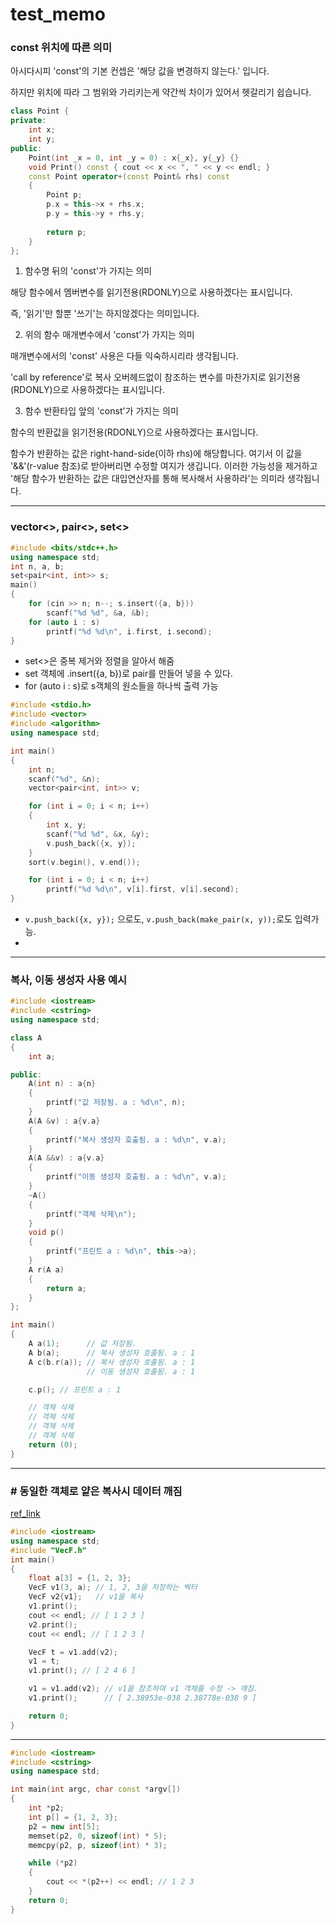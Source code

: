 # **test_memo**


### const 위치에 따른 의미

아시다시피 'const'의 기본 컨셉은 '해당 값을 변경하지 않는다.' 입니다.

하지만 위치에 따라 그 범위와 가리키는게 약간씩 차이가 있어서 헷갈리기 쉽습니다.
 
```cpp
class Point {
private:
    int x;
    int y;
public:
    Point(int _x = 0, int _y = 0) : x{_x}, y{_y} {}
    void Print() const { cout << x << ", " << y << endl; }
    const Point operator+(const Point& rhs) const
    {
    	Point p;
        p.x = this->x + rhs.x;
        p.y = this->y + rhs.y;
        
        return p;
    }	
};
```

1. 함수명 뒤의 'const'가 가지는 의미

해당 함수에서 멤버변수를 읽기전용(RDONLY)으로 사용하겠다는 표시입니다.

즉, '읽기'만 할뿐 '쓰기'는 하지않겠다는 의미입니다.
 
2. 위의 함수 매개변수에서 'const'가 가지는 의미

매개변수에서의 'const' 사용은 다들 익숙하시리라 생각됩니다. 

'call by reference'로 복사 오버헤드없이 참조하는 변수를 마찬가지로 읽기전용(RDONLY)으로 사용하겠다는 표시입니다.

3. 함수 반환타입 앞의 'const'가 가지는 의미

함수의 반환값을 읽기전용(RDONLY)으로 사용하겠다는 표시입니다.

함수가 반환하는 값은 right-hand-side(이하 rhs)에 해당합니다. 여기서 이 값을 '&&'(r-value 참조)로 받아버리면 수정할 여지가 생깁니다. 이러한 가능성을 제거하고 '해당 함수가 반환하는 값은 대입연산자를 통해 복사해서 사용하라'는 의미라 생각됩니다.
___

### vector<>, pair<>, set<>
```cpp
#include <bits/stdc++.h>
using namespace std;
int n, a, b;
set<pair<int, int>> s;
main()
{
    for (cin >> n; n--; s.insert({a, b}))
        scanf("%d %d", &a, &b);
    for (auto i : s)
        printf("%d %d\n", i.first, i.second);
}
```
- set<>은 중복 제거와 정렬을 알아서 해줌
- set 객체에 .insert({a, b})로 pair를 만들어 넣을 수 있다.
- for (auto i : s)로 s객체의 원소들을 하나씩 출력 가능

```cpp
#include <stdio.h>
#include <vector>
#include <algorithm>
using namespace std;

int main()
{
    int n;
    scanf("%d", &n);
    vector<pair<int, int>> v;

    for (int i = 0; i < n; i++)
    {
        int x, y;
        scanf("%d %d", &x, &y);
        v.push_back({x, y});
    }
    sort(v.begin(), v.end());

    for (int i = 0; i < n; i++)
        printf("%d %d\n", v[i].first, v[i].second);
}
```
- `v.push_back({x, y});` 으로도, `v.push_back(make_pair(x, y));`로도 입력가능.
- 
___

### **복사, 이동 생성자 사용 예시**
```cpp
#include <iostream>
#include <cstring>
using namespace std;

class A
{
    int a;

public:
    A(int n) : a{n}
    {
        printf("값 저장됨. a : %d\n", n);
    }
    A(A &v) : a{v.a}
    {
        printf("복사 생성자 호출됨. a : %d\n", v.a);
    }
    A(A &&v) : a{v.a}
    {
        printf("이동 생성자 호출됨. a : %d\n", v.a);
    }
    ~A()
    {
        printf("객체 삭제\n");
    }
    void p()
    {
        printf("프린트 a : %d\n", this->a);
    }
    A r(A a)
    {
        return a;
    }
};

int main()
{
    A a(1);      // 값 저장됨.
    A b(a);      // 복사 생성자 호출됨. a : 1
    A c(b.r(a)); // 복사 생성자 호출됨. a : 1
                 // 이동 생성자 호출됨. a : 1

    c.p(); // 프린트 a : 1

    // 객체 삭제
    // 객체 삭제
    // 객체 삭제
    // 객체 삭제
    return (0);
}
```

___

### **# 동일한 객체로 얕은 복사시 데이터 깨짐**
[ref_link](https://hombody.tistory.com/317)
```cpp
#include <iostream>
using namespace std;
#include "VecF.h"
int main()
{
    float a[3] = {1, 2, 3};
    VecF v1(3, a); // 1, 2, 3을 저장하는 벡터
    VecF v2{v1};   // v1을 복사
    v1.print();
    cout << endl; // [ 1 2 3 ]
    v2.print();
    cout << endl; // [ 1 2 3 ]

    VecF t = v1.add(v2);
    v1 = t;
    v1.print(); // [ 2 4 6 ]

    v1 = v1.add(v2); // v1을 참조하며 v1 객체를 수정 -> 깨짐.
    v1.print();      // [ 2.38953e-038 2.38778e-038 9 ]

    return 0;
}
```

___


```cpp
#include <iostream>
#include <cstring>
using namespace std;

int main(int argc, char const *argv[])
{
    int *p2;
    int p[] = {1, 2, 3};
    p2 = new int[5];
    memset(p2, 0, sizeof(int) * 5);
    memcpy(p2, p, sizeof(int) * 3);

    while (*p2)
    {
        cout << *(p2++) << endl; // 1 2 3
    }
    return 0;
}
```
